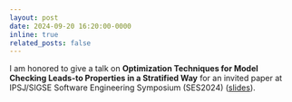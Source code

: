 ```yaml
---
layout: post
date: 2024-09-20 16:20:00-0000
inline: true
related_posts: false
---
```


I am honored to give a talk on <b>Optimization Techniques for Model Checking Leads-to Properties in a Stratified Way</b> for an invited paper at IPSJ/SIGSE Software Engineering Symposium (SES2024) ([slides](assets/pdf/slides/invited-talks/2024-DCA2MC-slides.pdf)).